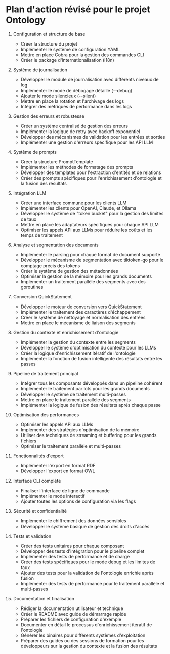 # Plan d'action révisé pour le projet Ontology

1. Configuration et structure de base
   - Créer la structure du projet
   - Implémenter le système de configuration YAML
   - Mettre en place Cobra pour la gestion des commandes CLI
   - Créer le package d'internationalisation (i18n)

2. Système de journalisation
   - Développer le module de journalisation avec différents niveaux de log
   - Implémenter le mode de débogage détaillé (--debug)
   - Ajouter le mode silencieux (--silent)
   - Mettre en place la rotation et l'archivage des logs
   - Intégrer des métriques de performance dans les logs

3. Gestion des erreurs et robustesse
   - Créer un système centralisé de gestion des erreurs
   - Implémenter la logique de retry avec backoff exponentiel
   - Développer des mécanismes de validation pour les entrées et sorties
   - Implémenter une gestion d'erreurs spécifique pour les API LLM

4. Système de prompts
   - Créer la structure PromptTemplate
   - Implémenter les méthodes de formatage des prompts
   - Développer des templates pour l'extraction d'entités et de relations
   - Créer des prompts spécifiques pour l'enrichissement d'ontologie et la fusion des résultats

5. Intégration LLM
   - Créer une interface commune pour les clients LLM
   - Implémenter les clients pour OpenAI, Claude, et Ollama
   - Développer le système de "token bucket" pour la gestion des limites de taux
   - Mettre en place les adaptateurs spécifiques pour chaque API LLM
   - Optimiser les appels API aux LLMs pour réduire les coûts et les temps de traitement

6. Analyse et segmentation des documents
   - Implémenter le parsing pour chaque format de document supporté
   - Développer le mécanisme de segmentation avec tiktoken-go pour le comptage précis des tokens
   - Créer le système de gestion des métadonnées
   - Optimiser la gestion de la mémoire pour les grands documents
   - Implémenter un traitement parallèle des segments avec des goroutines

7. Conversion QuickStatement
   - Développer le moteur de conversion vers QuickStatement
   - Implémenter le traitement des caractères d'échappement
   - Créer le système de nettoyage et normalisation des entrées
   - Mettre en place le mécanisme de liaison des segments

8. Gestion du contexte et enrichissement d'ontologie
   - Implémenter la gestion du contexte entre les segments
   - Développer le système d'optimisation du contexte pour les LLMs
   - Créer la logique d'enrichissement itératif de l'ontologie
   - Implémenter la fonction de fusion intelligente des résultats entre les passes

9. Pipeline de traitement principal
   - Intégrer tous les composants développés dans un pipeline cohérent
   - Implémenter le traitement par lots pour les grands documents
   - Développer le système de traitement multi-passes
   - Mettre en place le traitement parallèle des segments
   - Implémenter la logique de fusion des résultats après chaque passe

10. Optimisation des performances
    - Optimiser les appels API aux LLMs
    - Implémenter des stratégies d'optimisation de la mémoire
    - Utiliser des techniques de streaming et buffering pour les grands fichiers
    - Optimiser le traitement parallèle et multi-passes

11. Fonctionnalités d'export
    - Implémenter l'export en format RDF
    - Développer l'export en format OWL

12. Interface CLI complète
    - Finaliser l'interface de ligne de commande
    - Implémenter le mode interactif
    - Ajouter toutes les options de configuration via les flags

13. Sécurité et confidentialité
    - Implémenter le chiffrement des données sensibles
    - Développer le système basique de gestion des droits d'accès

14. Tests et validation
    - Créer des tests unitaires pour chaque composant
    - Développer des tests d'intégration pour le pipeline complet
    - Implémenter des tests de performance et de charge
    - Créer des tests spécifiques pour le mode debug et les limites de taux
    - Ajouter des tests pour la validation de l'ontologie enrichie après fusion
    - Implémenter des tests de performance pour le traitement parallèle et multi-passes

15. Documentation et finalisation
    - Rédiger la documentation utilisateur et technique
    - Créer le README avec guide de démarrage rapide
    - Préparer les fichiers de configuration d'exemple
    - Documenter en détail le processus d'enrichissement itératif de l'ontologie
    - Générer les binaires pour différents systèmes d'exploitation
    - Préparer des guides ou des sessions de formation pour les développeurs sur la gestion du contexte et la fusion des résultats